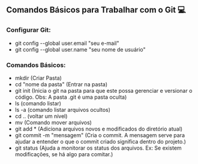 ## Comandos Básicos para Trabalhar com o Git  :computer:

### Configurar Git:

- git config --global user.email "seu e-mail"
- git config --global user.name "seu nome de usuário"

### Comandos Básicos:

- mkdir (Criar Pasta)
- cd "nome da pasta" (Entrar na pasta)
- git init (Inicia o git na pasta para que este possa gerenciar e versionar o código. Obs: A pasta .git é uma pasta oculta)
- ls (comando listar)
- ls -a (comando listar arquivos ocultos)
- cd .. (voltar um nível)
- mv (Comando mover arquivos)
- git add * (Adiciona arquivos novos e modificados do diretório atual)
- git commit -m "mensagem" (Cria o commit. A mensagem serve para ajudar a entender o que o commit criado significa dentro do projeto.)
- git status (Ajuda a monitorar os status dos arquivos. Ex: Se existem modificações, se há algo para comitar.)



